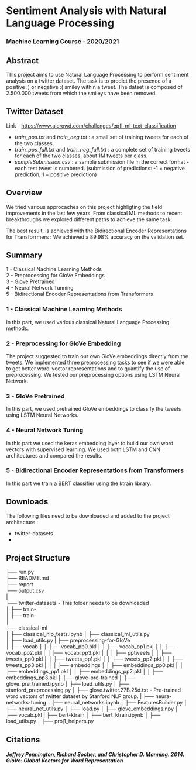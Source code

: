 # Sentiment Analysis with Natural Language Processing 

### Machine Learning Course - 2020/2021 

## Abstract 

This project aims to use Natural Language Processing to perform sentiment analysis on a twitter dataset. The task is to predict the presence of a positive :) or negative :( smiley within a tweet. The datset is composed of 2.500.000 tweets from which the smileys have been removed. 

## Twitter Dataset 

Link - https://www.aicrowd.com/challenges/epfl-ml-text-classification  

- *train_pos.txt* and *train_neg.txt* : a small set of training tweets for each of the two classes.     
- *train_pos_full.txt* and *train_neg_full.txt* : a complete set of training tweets for each of the two classes, about 1M tweets per class.      
- *sampleSubmission.csv* : a sample submission file in the correct format - each test tweet is numbered. (submission of predictions: -1 = negative prediction, 1 = positive prediction)    

## Overview 

We tried various approcaches on this project highligting the field improvements in the last few years. From classical ML methods to recent breakthroughs we explored different paths to achieve the same task. 
 
The best result, is achieved with the Bidirectional Encoder Representations for Transforrmers :
We achieved a 89.98% accuracy on the validation set.

## Summary 

1 - Classical Nachine Learning Methods    
2 - Preprocessing for GloVe Embeddings   
3 - Glove Pretrained    
4 - Neural Network Tunning   
5 - Bidirectional Encoder Representations from Transformers   


### 1 - Classical Machine Learning Methods 

In this part, we used various classical Natural Language Processing methods. 

### 2 - Preprocessing for GloVe Embedding 

The project suggested to train our own GloVe embeddings directly from the tweets. We implemented three preprocessing tasks to see if we were able to get better word-vector representations and to quantify the use of preprocessing. We tested our preprocessing options using LSTM Neural Network. 

### 3 - GloVe Pretrained 

In this part, we used pretrained GloVe embeddings to classify the tweets using LSTM Neural Networks. 

### 4 - Neural Network Tuning 

In this part we used the keras embedding layer to build our own word vectors with supervised learning. 
We used both LSTM and CNN architectures and compared the results. 

### 5 - Bidirectional Encoder Representations from Transformers 

In this part we train a BERT classifier using the ktrain library. 


## Downloads 

The following files need to be downloaded and added to the project architecture : 
- twitter-datasets 
- 


## Project Structure 

├── run.py                            
├── README.md        
├── report      
├── output.csv                          
|    
├── twitter-datasets               - This folder needs to be downloaded     
│   ├── train-   
│   ├── train-   
│    
├── classical-ml  
│   ├── classical_nlp_tests.ipynb 
│   ├── classical_ml_utils.py  
│   ├── load_utils.py
|
├── preprocessing-for-GloVe        
│   ├── vocab 
│   │   ├── vocab_pp0.pkl
│   │   ├── vocab_pp1.pkl
│   │   ├── vocab_pp2.pkl
│   │   ├── vocab_pp3.pkl
│   │
│   ├── pptweets 
│   │   ├── tweets_pp0.pkl
│   │   ├── tweets_pp1.pkl
│   │   ├── tweets_pp2.pkl
│   │   ├── tweets_pp3.pkl
│   │
│   ├── embeddings 
│   │   ├── embeddings_pp0.pkl
│   │   ├── embeddings_pp1.pkl
│   │   ├── embeddings_pp2.pkl
│   │   ├── embeddings_pp3.pkl
│
├── glove-pre-trained
│   ├── glove_pre_trained.ipynb
│   ├── load_utils.py
│   ├── stanford_preprocessing.py 
│   ├── glove.twitter.27B.25d.txt     - Pre-trained word vectors of twitter dataset by Stanford NLP group.
|
├── neura-networks-tuning
│   ├── neural_networks.ipynb
│   ├── FeaturesBuilder.py
│   ├── neural_net_utils.py
│   ├── load.py
│   ├── glove_embeddings.npy
│   ├── vocab.pkl
|
├── bert-ktrain
│   ├── bert_ktrain.ipynb
│   ├── load_utils.py
│   ├── proj1_helpers.py

## Citations 

##### Jeffrey Pennington, Richard Socher, and Christopher D. Manning. 2014. GloVe: Global Vectors for Word Representation
##### 


#####
#####
#####

